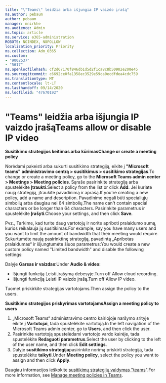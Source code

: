 ```yaml
---
title: "\"Teams\" leidžia arba išjungia IP vaizdo įrašą"
ms.author: pebaum
author: pebaum
manager: mnirkhe
ms.audience: Admin
ms.topic: article
ms.service: o365-administration
ROBOTS: NOINDEX, NOFOLLOW
localization_priority: Priority
ms.collection: Adm_O365
ms.custom:
- "9002537"
- "5617"
ms.openlocfilehash: cf2d67170f846db1d5d2f1ca8c8b50902e200e45
ms.sourcegitcommit: c6692ce0fa1358ec3529e59ca0ecdfdea4cdc759
ms.translationtype: MT
ms.contentlocale: lt-LT
ms.lasthandoff: 09/14/2020
ms.locfileid: "47670192"
---
```

# <a name="teams-allow-or-disable-ip-video"></a><span data-ttu-id="e2b1b-102">"Teams" leidžia arba išjungia IP vaizdo įrašą</span><span class="sxs-lookup"><span data-stu-id="e2b1b-102">Teams allow or disable IP video</span></span>

<span data-ttu-id="e2b1b-103">**Susitikimo strategijos keitimas arba kūrimas**</span><span class="sxs-lookup"><span data-stu-id="e2b1b-103">**Change or create a meeting policy**</span></span>

<span data-ttu-id="e2b1b-104">Norėdami pakeisti arba sukurti susitikimo strategiją, eikite į **"Microsoft teams" administravimo centrą > susitikimus > susitikimo strategijas**.</span><span class="sxs-lookup"><span data-stu-id="e2b1b-104">To change or create a meeting policy, go to the **Microsoft Teams admin center > Meetings > Meeting policies**.</span></span> <span data-ttu-id="e2b1b-105">Sąraše pasirinkite strategiją arba spustelėkite **Įtraukti**.</span><span class="sxs-lookup"><span data-stu-id="e2b1b-105">Select a policy from the list or click **Add**.</span></span> <span data-ttu-id="e2b1b-106">Jei kuriate naują strategiją, įtraukite pavadinimą ir aprašą.</span><span class="sxs-lookup"><span data-stu-id="e2b1b-106">If you're creating a new policy, add a name and description.</span></span> <span data-ttu-id="e2b1b-107">Pavadinime negali būti specialiųjų simbolių arba daugiau nei 64 simbolių.</span><span class="sxs-lookup"><span data-stu-id="e2b1b-107">The name can't contain special characters or be longer than 64 characters.</span></span> <span data-ttu-id="e2b1b-108">Pasirinkite parametrus ir spustelėkite **Įrašyti**.</span><span class="sxs-lookup"><span data-stu-id="e2b1b-108">Choose your settings, and then click **Save**.</span></span>

<span data-ttu-id="e2b1b-109">Pvz., Tarkime, kad turite daug vartotojų ir norite apriboti pralaidumo sumą, kurios reikalauja jų susitikimas.</span><span class="sxs-lookup"><span data-stu-id="e2b1b-109">For example, say you have many users and you want to limit the amount of bandwidth that their meeting would require.</span></span> <span data-ttu-id="e2b1b-110">Sukurtumėte naują pasirinktinę strategiją, pavadintą „Apribotas pralaidumas“ ir išjungtumėte šiuos parametrus:</span><span class="sxs-lookup"><span data-stu-id="e2b1b-110">You would create a new custom policy named "Limited bandwidth" and disable the following settings:</span></span>

<span data-ttu-id="e2b1b-111">Dalyje **Garsas ir vaizdas**:</span><span class="sxs-lookup"><span data-stu-id="e2b1b-111">Under **Audio & video**:</span></span>

- <span data-ttu-id="e2b1b-112">Išjungti funkciją Leisti įrašymą debesyje.</span><span class="sxs-lookup"><span data-stu-id="e2b1b-112">Turn off Allow cloud recording.</span></span>
- <span data-ttu-id="e2b1b-113">Išjungti funkciją Leisti IP vaizdo įrašą.</span><span class="sxs-lookup"><span data-stu-id="e2b1b-113">Turn off Allow IP video.</span></span>

<span data-ttu-id="e2b1b-114">Tuomet priskirkite strategijas vartotojams.</span><span class="sxs-lookup"><span data-stu-id="e2b1b-114">Then assign the policy to the users.</span></span>

<span data-ttu-id="e2b1b-115">**Susitikimo strategijos priskyrimas vartotojams**</span><span class="sxs-lookup"><span data-stu-id="e2b1b-115">**Assign a meeting policy to users**</span></span>

1. <span data-ttu-id="e2b1b-116">„Microsoft Teams“ administravimo centro kairiojoje naršymo srityje eikite į **Vartotojai**, tada spustelėkite vartotoją.</span><span class="sxs-lookup"><span data-stu-id="e2b1b-116">In the left navigation of the Microsoft Teams admin center, go to **Users**, and then click the user.</span></span>
2. <span data-ttu-id="e2b1b-117">Pasirinkite vartotoją spustelėdami vartotojo vardo kairėje, tada spustelėkite **Redaguoti parametrus**.</span><span class="sxs-lookup"><span data-stu-id="e2b1b-117">Select the user by clicking to the left of the user name, and then click **Edit settings**.</span></span>
3. <span data-ttu-id="e2b1b-118">Dalyje **susitikimo strategija**pasirinkite norimą priskirti strategiją, tada spustelėkite **taikyti**.</span><span class="sxs-lookup"><span data-stu-id="e2b1b-118">Under **Meeting policy**, select the policy you want to assign and then click **Apply**.</span></span>

<span data-ttu-id="e2b1b-119">Daugiau informacijos ieškokite [susitikimų strategijų valdymas "teams](https://docs.microsoft.com/microsoftteams/meeting-policies-in-teams)".</span><span class="sxs-lookup"><span data-stu-id="e2b1b-119">For more information, see [Manage meeting policies in Teams](https://docs.microsoft.com/microsoftteams/meeting-policies-in-teams).</span></span>
